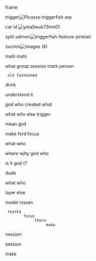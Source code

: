 frame

trigger![Picasso triggerfish arp](https://github.com/user-attachments/assets/8b194fae-f84f-4ebe-b288-acaca6bcd876)


car id ![yma5wuk73hm01](https://github.com/user-attachments/assets/37198689-cfcf-44ac-b0df-2570510a9341)


split salmon![triggerfish-feature-pinktail](https://github.com/user-attachments/assets/7094645d-aadb-4ac3-8f41-19e8c96a202a)


zucinni![images (6)](https://github.com/user-attachments/assets/467d7cd7-33e5-4f64-adec-de5d63978784)


mahi mahi

what group session mark person

     old fashioned
drink

understood it

god who  created what

what who   else trigger

mean god 

make ford focus

what who 

 where wjhy god who 

is it god {?

dude

what who

layer   else

model
     nissan

     toyota
            focus
                 there
                      make

nession

session

make
